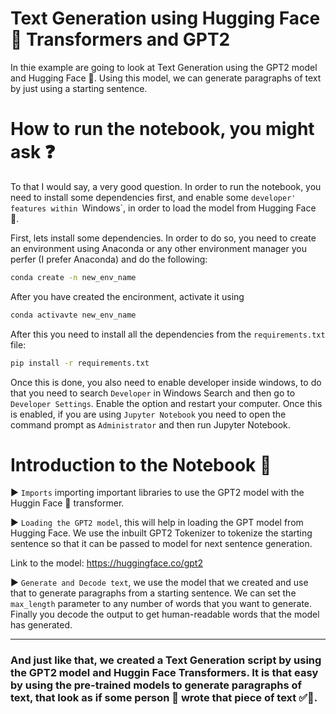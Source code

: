 # Text Generation using Hugging Face 🤗 Transformers and GPT2

In thie example are going to look at Text Generation using the GPT2 model and Hugging Face 🤗. Using this model, we can generate paragraphs of text by just using a starting sentence.

# How to run the notebook, you might ask ❓

To that I would say, a very good question. In order to run the notebook, you need to install some dependencies first, and enable some `developer' features within `Windows`, in order to load the model from Hugging Face 🤗.

First, lets install some dependencies. In order to do so, you need to create an environment using Anaconda or any other environment manager you perfer (I prefer Anaconda) and do the following:

```Bash
conda create -n new_env_name
```

After you have created the encironment, activate it using

```Bash
conda activavte new_env_name
```

After this you need to install all the dependencies from the `requirements.txt` file:

```Bash
pip install -r requirements.txt
```

Once this is done, you also need to enable developer inside windows, to do that you need to search `Developer` in Windows Search and then go to `Developer Settings`. Enable the option and restart your computer. Once this is enabled, if you are using `Jupyter Notebook` you need to open the command prompt as `Administrator` and then run Jupyter Notebook.

# Introduction to the Notebook 📓

▶ `Imports` importing important libraries to use the GPT2 model with the Huggin Face 🤗 transformer.

▶ `Loading the GPT2 model`, this will help in loading the GPT model from Hugging Face. We use the inbuilt GPT2 Tokenizer to tokenize the starting sentence so that it can be passed to model for next sentence generation. 

Link to the model: https://huggingface.co/gpt2

▶ `Generate and Decode text`, we use the model that we created and use that to generate paragraphs from a starting sentence. We can set the `max_length` parameter to any number of words that you want to generate. Finally you decode the output to get human-readable words that the model has generated.

---

### And just like that, we created a Text Generation script by using the GPT2 model and Huggin Face Transformers. It is that easy by using the pre-trained models to generate paragraphs of text, that look as if some person 🧑 wrote that piece of text ✅🏁. 
